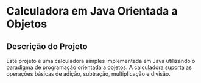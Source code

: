 # Calculadora em Java Orientada a Objetos

## Descrição do Projeto
Este projeto é uma calculadora simples implementada em Java utilizando o paradigma de programação orientada a objetos. A calculadora suporta as operações básicas de adição, subtração, multiplicação e divisão.
